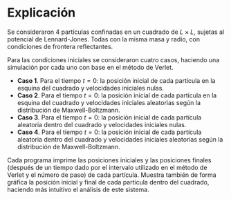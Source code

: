 # Explicación

Se consideraron 4 partículas confinadas en un cuadrado de $L\times L$, sujetas al potencial de Lennard-Jones. Todas con la misma masa y radio, con condiciones de frontera reflectantes.

Para las condiciones iniciales se consideraron cuatro casos, haciendo una simulación por cada uno con base en el método de Verlet.

* **Caso 1**. Para el tiempo $t=0$: la posición inicial de cada partícula en la esquina del cuadrado y velocidades iniciales nulas.
* **Caso 2**. Para el tiempo $t=0$: la posición inicial de cada partícula en la esquina del cuadrado y velocidades iniciales aleatorias según la distribución de Maxwell-Boltzmann.
* **Caso 3**. Para el tiempo $t=0$: la posición inicial de cada partícula aleatoria dentro del cuadrado y velocidades iniciales nulas.
* **Caso 4**. Para el tiempo $t=0$: la posición inicial de cada partícula aleatoria dentro del cuadrado y velocidades iniciales aleatorias según la distribución de Maxwell-Boltzmann.

Cada programa imprime las posiciones iniciales y las posiciones finales (después de un tiempo dado por el intervalo utilizado en el método de Verlet y el número de paso) de cada partícula. Muestra también de forma gráfica la posición inicial y final de cada partícula dentro del cuadrado, haciendo más intuitivo el análisis de este sistema.
